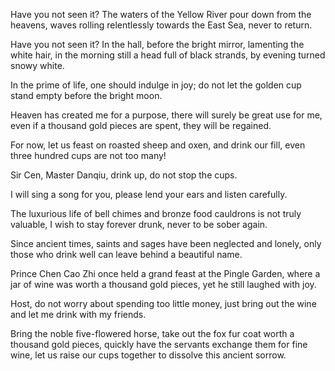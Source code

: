 Have you not seen it? The waters of the Yellow River pour down from the heavens,
waves rolling relentlessly towards the East Sea, never to return.


Have you not seen it? In the hall, before the bright mirror, lamenting the white hair,
in the morning still a head full of black strands, by evening turned snowy white.


In the prime of life, one should indulge in joy; do not let the golden cup stand empty before the bright moon.

Heaven has created me for a purpose, there will surely be great use for me,
even if a thousand gold pieces are spent, they will be regained.

For now, let us feast on roasted sheep and oxen, and drink our fill,
even three hundred cups are not too many!


Sir Cen, Master Danqiu, drink up, do not stop the cups.


I will sing a song for you, please lend your ears and listen carefully.

The luxurious life of bell chimes and bronze food cauldrons is not truly valuable,
I wish to stay forever drunk, never to be sober again.


Since ancient times, saints and sages have been neglected and lonely,
only those who drink well can leave behind a beautiful name.


Prince Chen Cao Zhi once held a grand feast at the Pingle Garden,
where a jar of wine was worth a thousand gold pieces, yet he still laughed with joy.


Host, do not worry about spending too little money, just bring out the wine and let me drink with my friends.


Bring the noble five-flowered horse, take out the fox fur coat worth a thousand gold pieces,
quickly have the servants exchange them for fine wine, let us raise our cups together to dissolve this ancient sorrow.
